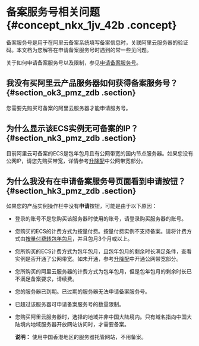 # 备案服务号相关问题 {#concept_nkx_1jv_42b .concept}

备案服务号是用于在阿里云备案系统填写备案信息时，关联阿里云服务器的验证码。本文档为您解答在申请备案服务号时遇到的常一些见问题。

关于如何申请备案服务号以及限制，参见[申请备案服务号](../../../../intl.zh-CN/备案流程/申请备案服务号.md)。

## 我没有买阿里云产品服务器如何获得备案服务号？ {#section_ok3_pmz_zdb .section}

您需要先购买可备案的阿里云服务器才能申请服务号。

## 为什么显示该ECS实例无可备案的IP？ {#section_nk3_pmz_zdb .section}

目前阿里云可备案的ECS是包年包月且有公网带宽的国内节点服务器。如果您没有公网IP，请您先购买带宽，详情参考[升降配](https://help.aliyun.com/document_detail/25437.html)中公网带宽部分。

## 为什么我没有在申请备案服务号页面看到申请按钮？ {#section_hk3_pmz_zdb .section}

如果您的产品实例操作栏中没有**申请**按钮，可能是由于以下原因：

-   登录的账号不是您购买该服务器时使用的账号，请登录购买服务器的账号。
-   您购买的ECS的计费方式为按量付费。按量付费实例不支持备案。请将计费方式由[按量付费转包年包月](../../../../intl.zh-CN/产品定价/按量付费转包年包月.md#)，并且包月3个月或以上。
-   您所购买的ECS计费方式为包年包月，且包年包月的剩余时长满足条件，查看实例是否开通了公网带宽。如未开通，参考[升降配](https://help.aliyun.com/document_detail/25437.html)中开通公网带宽部分。
-   您所购买的阿里云服务器的计费方式为包年包月，但是包年包月的剩余时长已不满足备案要求，请续费。
-   您的服务器已到期。已过期的服务器无法申请备案服务号。
-   已超过该服务器可申请备案服务号的数量限制。
-   您购买阿里云服务器时，选择的地域并非中国大陆境内。只有域名指向中国大陆境内地域服务器开放网站访问时，才需要备案。

    **说明：** 使用中国香港地区的服务器托管网站，不用备案。


